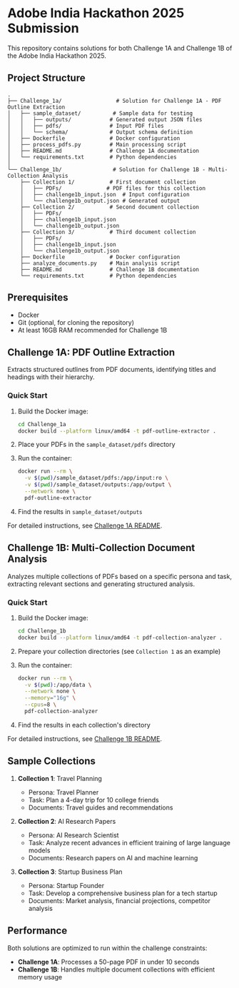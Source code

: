 # Adobe India Hackathon 2025 Submission

This repository contains solutions for both Challenge 1A and Challenge 1B of the Adobe India Hackathon 2025.

## Project Structure

```
.
├── Challenge_1a/                 # Solution for Challenge 1A - PDF Outline Extraction
│   ├── sample_dataset/          # Sample data for testing
│   │   ├── outputs/            # Generated output JSON files
│   │   ├── pdfs/               # Input PDF files
│   │   └── schema/             # Output schema definition
│   ├── Dockerfile              # Docker configuration
│   ├── process_pdfs.py         # Main processing script
│   ├── README.md               # Challenge 1A documentation
│   └── requirements.txt        # Python dependencies
│
└── Challenge_1b/                # Solution for Challenge 1B - Multi-Collection Analysis
    ├── Collection 1/           # First document collection
    │   ├── PDFs/              # PDF files for this collection
    │   ├── challenge1b_input.json  # Input configuration
    │   └── challenge1b_output.json # Generated output
    ├── Collection 2/           # Second document collection
    │   ├── PDFs/
    │   ├── challenge1b_input.json
    │   └── challenge1b_output.json
    ├── Collection 3/           # Third document collection
    │   ├── PDFs/
    │   ├── challenge1b_input.json
    │   └── challenge1b_output.json
    ├── Dockerfile              # Docker configuration
    ├── analyze_documents.py    # Main analysis script
    ├── README.md               # Challenge 1B documentation
    └── requirements.txt        # Python dependencies
```

## Prerequisites

- Docker
- Git (optional, for cloning the repository)
- At least 16GB RAM recommended for Challenge 1B

## Challenge 1A: PDF Outline Extraction

Extracts structured outlines from PDF documents, identifying titles and headings with their hierarchy.

### Quick Start

1. Build the Docker image:
   ```bash
   cd Challenge_1a
   docker build --platform linux/amd64 -t pdf-outline-extractor .
   ```

2. Place your PDFs in the `sample_dataset/pdfs` directory

3. Run the container:
   ```bash
   docker run --rm \
     -v $(pwd)/sample_dataset/pdfs:/app/input:ro \
     -v $(pwd)/sample_dataset/outputs:/app/output \
     --network none \
     pdf-outline-extractor
   ```

4. Find the results in `sample_dataset/outputs`

For detailed instructions, see [Challenge 1A README](Challenge_1a/README.md).

## Challenge 1B: Multi-Collection Document Analysis

Analyzes multiple collections of PDFs based on a specific persona and task, extracting relevant sections and generating structured analysis.

### Quick Start

1. Build the Docker image:
   ```bash
   cd Challenge_1b
   docker build --platform linux/amd64 -t pdf-collection-analyzer .
   ```

2. Prepare your collection directories (see `Collection 1` as an example)

3. Run the container:
   ```bash
   docker run --rm \
     -v $(pwd):/app/data \
     --network none \
     --memory="16g" \
     --cpus=8 \
     pdf-collection-analyzer
   ```

4. Find the results in each collection's directory

For detailed instructions, see [Challenge 1B README](Challenge_1b/README.md).

## Sample Collections

1. **Collection 1**: Travel Planning
   - Persona: Travel Planner
   - Task: Plan a 4-day trip for 10 college friends
   - Documents: Travel guides and recommendations

2. **Collection 2**: AI Research Papers
   - Persona: AI Research Scientist
   - Task: Analyze recent advances in efficient training of large language models
   - Documents: Research papers on AI and machine learning

3. **Collection 3**: Startup Business Plan
   - Persona: Startup Founder
   - Task: Develop a comprehensive business plan for a tech startup
   - Documents: Market analysis, financial projections, competitor analysis

## Performance

Both solutions are optimized to run within the challenge constraints:
- **Challenge 1A**: Processes a 50-page PDF in under 10 seconds
- **Challenge 1B**: Handles multiple document collections with efficient memory usage